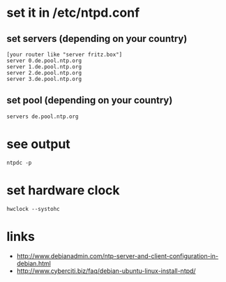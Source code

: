 # set it in /etc/ntpd.conf

## set servers (depending on your country)

```
[your router like "server fritz.box"]
server 0.de.pool.ntp.org
server 1.de.pool.ntp.org
server 2.de.pool.ntp.org
server 3.de.pool.ntp.org
```

## set pool (depending on your country)

```
servers de.pool.ntp.org
```

# see output

```
ntpdc -p
```

# set hardware clock

```
hwclock --systohc
```

# links

* http://www.debianadmin.com/ntp-server-and-client-configuration-in-debian.html
* http://www.cyberciti.biz/faq/debian-ubuntu-linux-install-ntpd/
